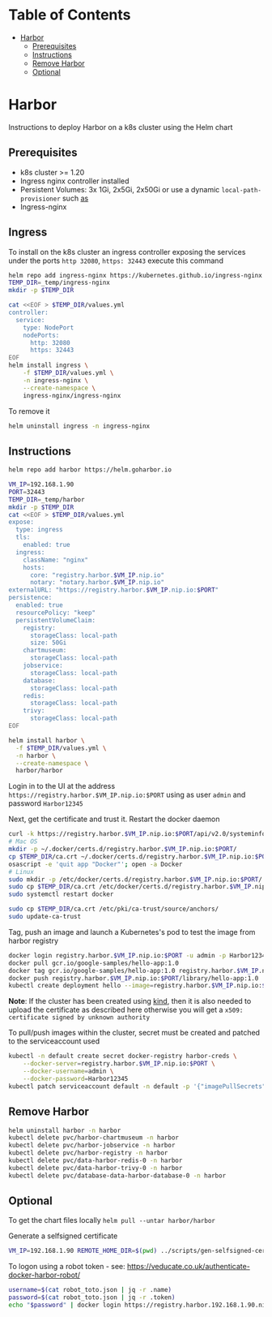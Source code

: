 Table of Contents
=================

* [Harbor](#harbor)
    * [Prerequisites](#prerequisites)
    * [Instructions](#instructions)
    * [Remove Harbor](#remove-harbor)
    * [Optional](#optional)

# Harbor

Instructions to deploy Harbor on a k8s cluster using the Helm chart

## Prerequisites

- k8s cluster >= 1.20
- Ingress nginx controller installed
- Persistent Volumes: 3x 1Gi, 2x5Gi, 2x50Gi or use a dynamic `local-path-provisioner` such [as](https://github.com/rancher/local-path-provisioner/) 
- Ingress-nginx

## Ingress

To install on the k8s cluster an ingress controller exposing the services under the ports `http 32080`, `https: 32443` execute this command
```bash
helm repo add ingress-nginx https://kubernetes.github.io/ingress-nginx
TEMP_DIR=_temp/ingress-nginx
mkdir -p $TEMP_DIR

cat <<EOF > $TEMP_DIR/values.yml
controller:
  service:
    type: NodePort
    nodePorts:
      http: 32080
      https: 32443
EOF
helm install ingress \
    -f $TEMP_DIR/values.yml \
    -n ingress-nginx \
    --create-namespace \
    ingress-nginx/ingress-nginx
```
To remove it
```bash
helm uninstall ingress -n ingress-nginx
```

## Instructions

```bash
helm repo add harbor https://helm.goharbor.io

VM_IP=192.168.1.90
PORT=32443
TEMP_DIR=_temp/harbor
mkdir -p $TEMP_DIR
cat <<EOF > $TEMP_DIR/values.yml
expose:
  type: ingress
  tls:
    enabled: true
  ingress:
    className: "nginx"
    hosts:
      core: "registry.harbor.$VM_IP.nip.io"
      notary: "notary.harbor.$VM_IP.nip.io"
externalURL: "https://registry.harbor.$VM_IP.nip.io:$PORT"
persistence:
  enabled: true
  resourcePolicy: "keep"
  persistentVolumeClaim:
    registry:
      storageClass: local-path
      size: 50Gi
    chartmuseum:
      storageClass: local-path
    jobservice:
      storageClass: local-path  
    database:
      storageClass: local-path  
    redis:
      storageClass: local-path
    trivy:
      storageClass: local-path  
EOF

helm install harbor \
  -f $TEMP_DIR/values.yml \
  -n harbor \
  --create-namespace \
  harbor/harbor
```
Login in to the UI at the address `https://registry.harbor.$VM_IP.nip.io:$PORT` using as user `admin` and password `Harbor12345`

Next, get the certificate and trust it. Restart the docker daemon
```bash
curl -k https://registry.harbor.$VM_IP.nip.io:$PORT/api/v2.0/systeminfo/getcert > $TEMP_DIR/ca.crt
# Mac OS
mkdir -p ~/.docker/certs.d/registry.harbor.$VM_IP.nip.io:$PORT/
cp $TEMP_DIR/ca.crt ~/.docker/certs.d/registry.harbor.$VM_IP.nip.io:$PORT/
osascript -e 'quit app "Docker"'; open -a Docker
# Linux
sudo mkdir -p /etc/docker/certs.d/registry.harbor.$VM_IP.nip.io:$PORT/
sudo cp $TEMP_DIR/ca.crt /etc/docker/certs.d/registry.harbor.$VM_IP.nip.io:$PORT/
sudo systemctl restart docker

sudo cp $TEMP_DIR/ca.crt /etc/pki/ca-trust/source/anchors/
sudo update-ca-trust
```
Tag, push an image and launch a Kubernetes's pod to test the image from harbor registry
```bash
docker login registry.harbor.$VM_IP.nip.io:$PORT -u admin -p Harbor12345
docker pull gcr.io/google-samples/hello-app:1.0
docker tag gcr.io/google-samples/hello-app:1.0 registry.harbor.$VM_IP.nip.io:$PORT/library/hello-app:1.0
docker push registry.harbor.$VM_IP.nip.io:$PORT/library/hello-app:1.0
kubectl create deployment hello --image=registry.harbor.$VM_IP.nip.io:$PORT/library/hello-app:1.0
```
**Note**: If the cluster has been created using [kind](https://kind.sigs.k8s.io/docs/user/private-registries/), then it is also needed to upload the certificate as described here otherwise you will get a `x509: certificate signed by unknown authority`

To pull/push images within the cluster, secret must be created and patched to the serviceaccount used
```bash
kubectl -n default create secret docker-registry harbor-creds \
    --docker-server=registry.harbor.$VM_IP.nip.io:$PORT \
    --docker-username=admin \
    --docker-password=Harbor12345
kubectl patch serviceaccount default -n default -p '{"imagePullSecrets": [{"name": "harbor-creds"}]}'
```

## Remove Harbor

```bash
helm uninstall harbor -n harbor
kubectl delete pvc/harbor-chartmuseum -n harbor
kubectl delete pvc/harbor-jobservice -n harbor
kubectl delete pvc/harbor-registry -n harbor
kubectl delete pvc/data-harbor-redis-0 -n harbor
kubectl delete pvc/data-harbor-trivy-0 -n harbor
kubectl delete pvc/database-data-harbor-database-0 -n harbor
```

## Optional

To get the chart files locally
`helm pull --untar harbor/harbor`

Generate a selfsigned certificate
```bash
VM_IP=192.168.1.90 REMOTE_HOME_DIR=$(pwd) ../scripts/gen-selfsigned-cert.sh
```
To logon using a robot token - see: https://veducate.co.uk/authenticate-docker-harbor-robot/
```bash
username=$(cat robot_toto.json | jq -r .name)
password=$(cat robot_toto.json | jq -r .token)
echo "$password" | docker login https://registry.harbor.192.168.1.90.nip.io --username "$username" --password-stdin
```